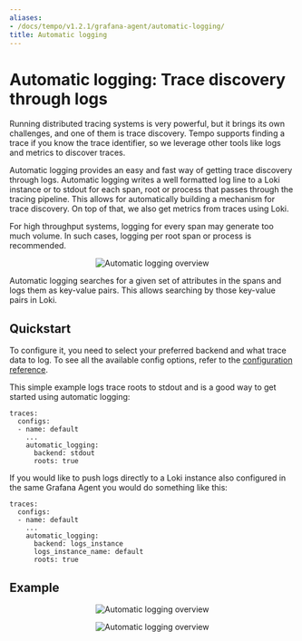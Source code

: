 ```yaml
---
aliases:
- /docs/tempo/v1.2.1/grafana-agent/automatic-logging/
title: Automatic logging
---
```


# Automatic logging: Trace discovery through logs

Running distributed tracing systems is very powerful, but it brings its own challenges,
and one of them is trace discovery.
Tempo supports finding a trace if you know the trace identifier,
so we leverage other tools like logs and metrics to discover traces.

Automatic logging provides an easy and fast way of getting trace discovery through logs.
Automatic logging writes a well formatted log line to a Loki instance or to stdout for each span, root or process that passes through the tracing pipeline.
This allows for automatically building a mechanism for trace discovery.
On top of that, we also get metrics from traces using Loki.

For high throughput systems, logging for every span may generate too much volume.
In such cases, logging per root span or process is recommended.

<p align="center"><img src="../automatic-logging.png" alt="Automatic logging overview"></p>

Automatic logging searches for a given set of attributes in the spans and logs them as key-value pairs.
This allows searching by those key-value pairs in Loki.

## Quickstart

To configure it, you need to select your preferred backend and what trace data to log.
To see all the available config options, refer to the [configuration reference](https://grafana.com/docs/agent/latest/configuration/traces-config/).

This simple example logs trace roots to stdout and is a good way to get started using automatic logging:
```
traces:
  configs:
  - name: default
    ...
    automatic_logging:
      backend: stdout
      roots: true
```

If you would like to push logs directly to a Loki instance also configured in the same Grafana Agent you would do something like this:
```
traces:
  configs:
  - name: default
    ...
    automatic_logging:
      backend: logs_instance
      logs_instance_name: default
      roots: true
```

## Example

<p align="center"><img src="../automatic-logging-example-query.png" alt="Automatic logging overview"></p>
<p align="center"><img src="../automatic-logging-example-results.png" alt="Automatic logging overview"></p>
